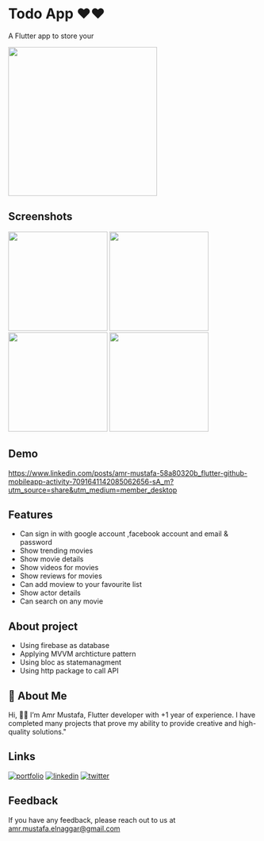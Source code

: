 
# Todo App ♥️♥️
A Flutter app to store your 

<img src="https://github.com/amrmustafa02/movies_app/assets/78182930/ccd767d8-28e9-4071-a4ab-92fdd0bbdc8b" width="300">



## Screenshots

<img src="https://github.com/amrmustafa02/todo_list_flutter/assets/78182930/2f37d07b-cef6-4c1e-9719-cf3be251104b" width="200">
<img src="https://github.com/amrmustafa02/todo_list_flutter/assets/78182930/c5ec4468-45c7-4cc0-9b31-d7fbe8601c26" width="200">
<img src="https://github.com/amrmustafa02/todo_list_flutter/assets/78182930/69732df5-170a-44a5-9b6f-0f1a73e318f4" width="200">
<img src="https://github.com/amrmustafa02/todo_list_flutter/assets/78182930/d8adf71a-2012-41b6-b3a8-70759a77828c" width="200">


## Demo
https://www.linkedin.com/posts/amr-mustafa-58a80320b_flutter-github-mobileapp-activity-7091641142085062656-sA_m?utm_source=share&utm_medium=member_desktop

## Features
- Can sign in with google account ,facebook account and email & password
- Show trending movies
- Show movie details
- Show videos for movies 
- Show reviews for movies
- Can add moview to your favourite list
- Show actor details
- Can search on any movie
  
## About project
- Using firebase as database
- Applying MVVM archticture pattern
- Using bloc as statemanagment
- Using http package to call API 


## 🚀 About Me
Hi, 👋👋 I’m Amr Mustafa, Flutter developer with +1 year of experience. I have completed many projects that prove my ability to provide creative and high-quality solutions."


## Links
[![portfolio](https://img.shields.io/badge/my_portfolio-000?style=for-the-badge&logo=ko-fi&logoColor=white)](https://amr-mustafa-mysite.vercel.app/#/)
[![linkedin](https://img.shields.io/badge/linkedin-0A66C2?style=for-the-badge&logo=linkedin&logoColor=white)](https://www.linkedin.com/in/amr-mustafa-58a80320b/)
[![twitter](https://img.shields.io/badge/twitter-1DA1F2?style=for-the-badge&logo=twitter&logoColor=white)](https://twitter.com/amrmust33458502)


## Feedback

If you have any feedback, please reach out to us at amr.mustafa.elnaggar@gmail.com


